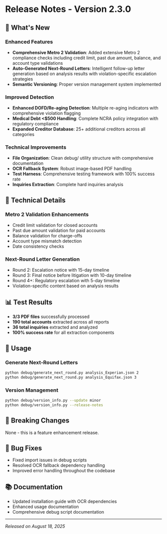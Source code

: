 # Release Notes - Version 2.3.0

## 🎯 What's New

### Enhanced Features
- **Comprehensive Metro 2 Validation**: Added extensive Metro 2 compliance checks including credit limit, past due amount, balance, and account type validations
- **Auto-Generated Next-Round Letters**: Intelligent follow-up letter generation based on analysis results with violation-specific escalation strategies
- **Semantic Versioning**: Proper version management system implemented

### Improved Detection
- **Enhanced DOFD/Re-aging Detection**: Multiple re-aging indicators with comprehensive violation flagging
- **Medical Debt <$500 Handling**: Complete NCRA policy integration with regulatory compliance
- **Expanded Creditor Database**: 25+ additional creditors across all categories

### Technical Improvements
- **File Organization**: Clean debug/ utility structure with comprehensive documentation
- **OCR Fallback System**: Robust image-based PDF handling
- **Test Harness**: Comprehensive testing framework with 100% success rate
- **Inquiries Extraction**: Complete hard inquiries analysis

## 🔧 Technical Details

### Metro 2 Validation Enhancements
- Credit limit validation for closed accounts
- Past due amount validation for paid accounts  
- Balance validation for charge-offs
- Account type mismatch detection
- Date consistency checks

### Next-Round Letter Generation
- Round 2: Escalation notice with 15-day timeline
- Round 3: Final notice before litigation with 10-day timeline
- Round 4+: Regulatory escalation with 5-day timeline
- Violation-specific content based on analysis results

## 📊 Test Results
- **3/3 PDF files** successfully processed
- **190 total accounts** extracted across all reports
- **36 total inquiries** extracted and analyzed
- **100% success rate** for all extraction components

## 🚀 Usage

### Generate Next-Round Letters
```bash
python debug/generate_next_round.py analysis_Experian.json 2
python debug/generate_next_round.py analysis_Equifax.json 3
```

### Version Management
```bash
python debug/version_info.py --update minor
python debug/version_info.py --release-notes
```

## 📝 Breaking Changes
None - this is a feature enhancement release.

## 🐛 Bug Fixes
- Fixed import issues in debug scripts
- Resolved OCR fallback dependency handling
- Improved error handling throughout the codebase

## 📚 Documentation
- Updated installation guide with OCR dependencies
- Enhanced usage documentation
- Comprehensive debug script documentation

---
*Released on August 18, 2025*
